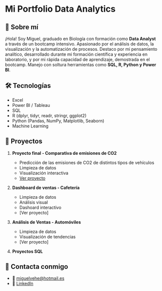 # Mi Portfolio Data Analytics

## 🧠 Sobre mí
¡Hola! Soy Miguel, graduado en Biología con formación como **Data Analyst** a través de un bootcamp intensivo. Apasionado por el análisis de datos, la visualización y la automatización de procesos. Destaco por mi pensamiento analítico, desarrollado durante mi formación científica y experiencia en laboratorio, y por mi rápida capacidad de aprendizaje, demostrada en el bootcamp. Manejo con soltura herramientas como **SQL, R, Python y Power BI**.

## 🛠️ Tecnologías
- Excel
- Power BI / Tableau
- SQL
- R (dplyr, tidyr, readr, stringr, ggplot2)
- Python (Pandas, NumPy, Matplotlib, Seaborn)
- Machine Learning

## 📂 Proyectos

1. **Proyecto final - Comparativa de emisiones de CO2**
   - Predicción de las emisiones de CO2 de distintos tipos de vehículos
   - Limpieza de datos
   - Visualización interactiva
   - [Ver proyecto](./Proyecto%20final/README.md)

2. **Dashboard de ventas - Cafetería**
   - Limpieza de datos
   - Análisis visual
   - Dashoard interactivo
   - [Ver proyecto]
  
3. **Análisis de Ventas - Automóviles**
   - Limpieza de datos
   - Visualización de tendencias
   - [Ver proyecto]

4. **Proyectos SQL**

## 👤​ Contacta conmigo
   - 📧​ [miguelvehe@hotmail.es](mailto:miguelvehe@hotmail.es)
   - 🔗 [LinkedIn](https://www.linkedin.com/in/miguel-velasco-hernando/)
